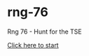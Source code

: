 # rng-76
Rng 76 - Hunt for the TSE

[Click here to start](https://htmlpreview.github.com/?https://github.com/akarnokd/rng-76/index.html) 

